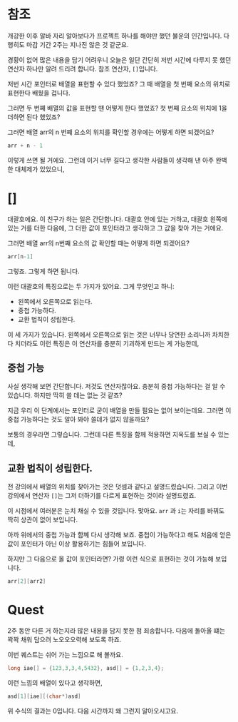 # 참조
개강한 이후 알바 자리 알아보다가 프로젝트 하나를 해야만 했던 불운의 인간입니다.
다행히도 마감 기간 2주는 지나진 않은 것 같군요.

경황이 없어 많은 내용을 담기 어려우니 오늘은 일단 간단히 저번 시간에 다루지 못 했던 연산자 하나만 알려 드리려 합니다.
참조 연산자, `[]`입니다.

저번 시간 포인터로 배열을 표현할 수 있다 했었죠?
그 때 배열을 첫 번째 요소의 위치로 표현한다 배웠을 겁니다.

그러면 두 번쨰 배열의 값을 표현할 땐 어떻게 한다 했었죠?
첫 번째 요소의 위치에 1을 더하면 된다 했었죠?

그러면 배열 arr의 n 번쨰 요소의 위치를 확인할 경우에는 어떻게 하면 되겠어요?
```c
arr + n - 1
```

이렇게 쓰면 될 거에요.
그런데 이거 너무 길다고 생각한 사람들이 생각해 낸 아주 완벽한 대체제가 있었으니,

# []
대괄호에요.
이 친구가 하는 일은 간단합니다.
대괄호 안에 있는 거하고, 대괄호 왼쪽에 있는 거를 더한 다음에,
그 더한 값이 포인터라고 생각하고 그 값을 찾아 가는 거에요.

그러면 배열 arr의 n번쨰 요소의 값 확인할 때는 어떻게 하면 되겠어요?

```c
arr[n-1]
```

그렇죠. 그렇게 하면 됩니다.

이런 대괄호의 특징으로는 두 가지가 있어요.
그게 무엇인고 하니:
- 왼쪽에서 오른쪽으로 읽는다.
- 중첩 가능하다.
- 교환 법칙이 성립한다.

이 세 가지가 있습니다.
왼쪽에서 오른쪽으로 읽는 것은 너무나 당연한 소리니까 차치한다 치더라도
이런 특징은 이 연산자를 충분히 기괴하게 만드는 게 가능한데,

## 중첩 가능
사실 생각해 보면 간단합니다.
저것도 연산자잖아요.
충분히 중첩 가능하다는 걸 알 수 있습니다.
하지만 딱히 쓸 데는 없는 것 같죠?

지금 우리 이 단계에서는 포인터로 굳이 배열을 만들 필요는 없어 보이는데요.
그러면 이 중첩 가능하다는 것도 알아 봐야 쓸데가 없지 않을까요?

보통의 경우라면 그렇습니다.
그런데 다른 특징을 함께 적용하면 지옥도를 보실 수 있는데,

## 교환 법칙이 성립한다.
전 강의에서 배열의 위치를 찾아가는 것은 덧셈과 같다고 설명드렸습니다.
그리고 이번 강의에서 연산자 `[]`는 그저 더하기를 다르게 표현하는 것이라 설명드렸죠.

이 시점에서 여러분은 눈치 채실 수 있을 것입니다.
맞아요. `arr` 과 `i`는 자리를 바꿔도 딱히 상관이 없어 보입니다.

아까 위에서의 중첩 가능과 함꼐 다시 생각해 보죠.
중첩이 가능하다고 해도 처음에 얻은 값이 포인터가 아닌 이상 활용하기는 힘들어 보입니다.

하지만 그 다음으로 올 값이 포인터라면?
가령 이런 식으로 표현하는 것이 가능해 보입니다.

```c
arr[2][arr2]
```

# Quest
2주 동안 다른 거 하는지라 많은 내용을 담지 못한 점 죄송합니다.
다음에 돌아올 떄는 꽉꽉 채워 담으려 노오오오력해 보도록 하죠.

이번 퀘스트는 쉬어 가는 느낌으로 해 볼까요.

```c
long iae[] = {123,3,3,4,5432}, asd[] = {1,2,3,4};
```

이런 느낌의 배열이 있다고 생각하면,

```c
asd[1][iae][(char*)asd]
```

위 수식의 결과는 0입니다.
다음 시간까지 왜 그런지 알아오시고요.
